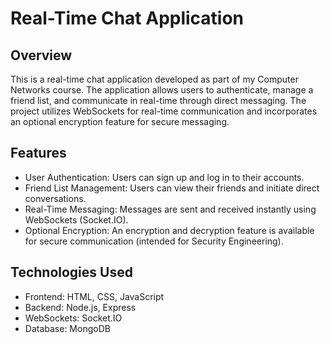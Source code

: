 # Real-Time Chat Application

## Overview
This is a real-time chat application developed as part of my Computer Networks course. The application allows users to authenticate, manage a friend list, and communicate in real-time through direct messaging. The project utilizes WebSockets for real-time communication and incorporates an optional encryption feature for secure messaging.

## Features
- User Authentication: Users can sign up and log in to their accounts.
- Friend List Management: Users can view their friends and initiate direct conversations.
- Real-Time Messaging: Messages are sent and received instantly using WebSockets (Socket.IO).
- Optional Encryption: An encryption and decryption feature is available for secure communication (intended for Security Engineering).

## Technologies Used
- Frontend: HTML, CSS, JavaScript
- Backend: Node.js, Express
- WebSockets: Socket.IO
- Database: MongoDB


